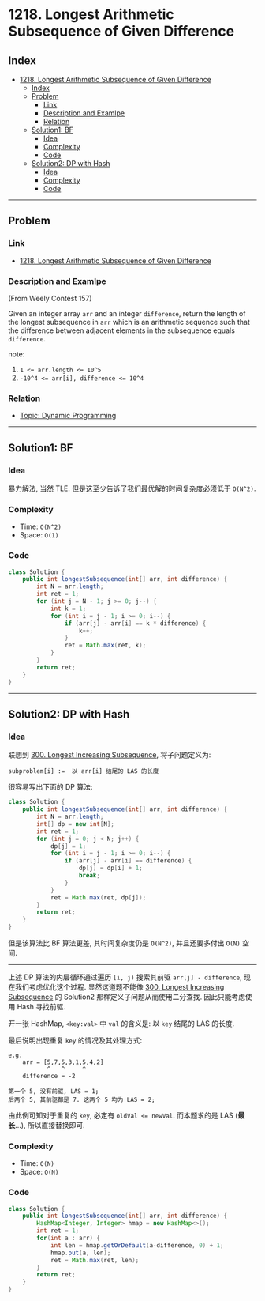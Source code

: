 # 1218. Longest Arithmetic Subsequence of Given Difference

## Index

- [1218. Longest Arithmetic Subsequence of Given Difference](#1218-longest-arithmetic-subsequence-of-given-difference)
  - [Index](#index)
  - [Problem](#problem)
    - [Link](#link)
    - [Description and Examlpe](#description-and-examlpe)
    - [Relation](#relation)
  - [Solution1: BF](#solution1-bf)
    - [Idea](#idea)
    - [Complexity](#complexity)
    - [Code](#code)
  - [Solution2: DP with Hash](#solution2-dp-with-hash)
    - [Idea](#idea-1)
    - [Complexity](#complexity-1)
    - [Code](#code-1)

----

## Problem

### Link

- [1218. Longest Arithmetic Subsequence of Given Difference][1]

### Description and Examlpe

(From Weely Contest 157)

Given an integer array `arr` and an integer `difference`, return the length of the longest subsequence in `arr` which is an arithmetic sequence such that the difference between adjacent elements in the subsequence equals `difference`.

note:

1. `1 <= arr.length <= 10^5`
2. `-10^4 <= arr[i], difference <= 10^4`

### Relation

- [Topic: Dynamic Programming][2]

----

## Solution1: BF

### Idea

暴力解法, 当然 TLE. 但是这至少告诉了我们最优解的时间复杂度必须低于 `O(N^2)`.

### Complexity

- Time: `O(N^2)`
- Space: `O(1)`

### Code

```java
class Solution {
    public int longestSubsequence(int[] arr, int difference) {
        int N = arr.length;
        int ret = 1;
        for (int j = N - 1; j >= 0; j--) {
            int k = 1;
            for (int i = j - 1; i >= 0; i--) {
                if (arr[j] - arr[i] == k * difference) {
                    k++;
                }
                ret = Math.max(ret, k);
            }
        }
        return ret;
    }
}
```

----

## Solution2: DP with Hash

### Idea

联想到 [300. Longest Increasing Subsequence][3], 将子问题定义为:

```nohighlight
subproblem[i] :=  以 arr[i] 结尾的 LAS 的长度
```

很容易写出下面的 DP 算法:

```java
class Solution {
    public int longestSubsequence(int[] arr, int difference) {
        int N = arr.length;
        int[] dp = new int[N];
        int ret = 1;
        for (int j = 0; j < N; j++) {
            dp[j] = 1;
            for (int i = j - 1; i >= 0; i--) {
                if (arr[j] - arr[i] == difference) {
                    dp[j] = dp[i] + 1;
                    break;
                }
            }
            ret = Math.max(ret, dp[j]);
        }
        return ret;
    }
}
```

但是该算法比 BF 算法更差, 其时间复杂度仍是 `O(N^2)`, 并且还要多付出 `O(N)` 空间.

----

上述 DP 算法的内层循环通过遍历 `[i, j)` 搜索其前驱 `arr[j] - difference`, 现在我们考虑优化这个过程. 显然这道题不能像 [300. Longest Increasing Subsequence][3] 的 Solution2 那样定义子问题从而使用二分查找. 因此只能考虑使用 Hash 寻找前驱.

开一张 HashMap, `<key:val>` 中 `val` 的含义是: 以 `key` 结尾的 LAS 的长度.

最后说明出现重复 `key` 的情况及其处理方式:

```nohighlight
e.g.
    arr = [5,7,5,3,1,5,4,2]
           ^   ^     ^
    difference = -2

第一个 5, 没有前驱, LAS = 1;
后两个 5, 其前驱都是 7. 这两个 5 均为 LAS = 2;
```

由此例可知对于重复的 `key`, 必定有 `oldVal <= newVal`. 而本题求的是 LAS (**最长**...), 所以直接替换即可.

### Complexity

- Time: `O(N)`
- Space: `O(N)`

### Code

```java
class Solution {
    public int longestSubsequence(int[] arr, int difference) {
        HashMap<Integer, Integer> hmap = new HashMap<>();
        int ret = 1;
        for(int a : arr) {
            int len = hmap.getOrDefault(a-difference, 0) + 1;
            hmap.put(a, len);
            ret = Math.max(ret, len);
        }
        return ret;
    }
}
```

[1]: https://leetcode.com/problems/longest-arithmetic-subsequence-of-given-difference/
[2]: ../topics/dynamic-programming.md
[3]: ./300.longest-increasing-subsequence.md
